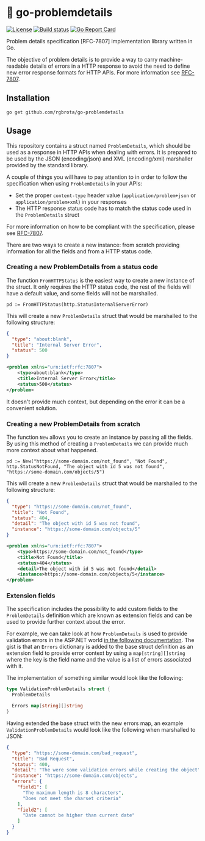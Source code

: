 # 📜 go-problemdetails

[![License](http://img.shields.io/badge/license-MIT-brightgreen.svg)](http://opensource.org/licenses/MIT)
[![Build status](https://github.com/rgbrota/go-problemdetails/actions/workflows/ci.yml/badge.svg)](https://github.com/rgbrota/go-problemdetails/actions/workflows/ci.yml)
[![Go Report Card](https://goreportcard.com/report/github.com/rgbrota/go-problemdetails)](https://goreportcard.com/report/github.com/rgbrota/go-problemdetails)

Problem details specification [RFC-7807] implementation library written in Go. 

The objective of problem details is to provide a way to carry machine-readable details of errors in a HTTP response to avoid the need to define new error response formats for HTTP APIs. For more information see [RFC-7807](https://www.rfc-editor.org/rfc/rfc7807).

## Installation

```go get github.com/rgbrota/go-problemdetails```

## Usage

This repository contains a struct named ```ProblemDetails```, which should be used as a response in HTTP APIs when dealing with errors. It is prepared to be used by the JSON (encoding/json) and XML (encoding/xml) marshaller provided by the standard library. 

A couple of things you will have to pay attention to in order to follow the specification when using ```ProblemDetails``` in your APIs:
- Set the proper ```content-type``` header value (```application/problem+json``` or ```application/problem+xml```) in your responses
- The HTTP response status code has to match the status code used in the ```ProblemDetails``` struct

For more information on how to be compliant with the specification, please see [RFC-7807](https://www.rfc-editor.org/rfc/rfc7807).

There are two ways to create a new instance: from scratch providing information for all the fields and from a HTTP status code.

### Creating a new ProblemDetails from a status code

The function ```FromHTTPStatus``` is the easiest way to create a new instance of the struct. It only requires the HTTP status code, the rest of the fields will have a default value, and some fields will not be marshalled.

```
pd := FromHTTPStatus(http.StatusInternalServerError)
```

This will create a new ```ProblemDetails``` struct that would be marshalled to the following structure:

```json
{
  "type": "about:blank",
  "title": "Internal Server Error",
  "status": 500
}
```

```xml
<problem xmlns="urn:ietf:rfc:7807">
    <type>about:blank</type>
    <title>Internal Server Error</title>
    <status>500</status>
</problem>
```

It doesn't provide much context, but depending on the error it can be a convenient solution.

### Creating a new ProblemDetails from scratch

The function ```New``` allows you to create an instance by passing all the fields. By using this method of creating a ```ProblemDetails``` we can provide much more context about what happened.

```
pd := New("https://some-domain.com/not_found", "Not Found", http.StatusNotFound, "The object with id 5 was not found", "https://some-domain.com/objects/5")
```

This will create a new ```ProblemDetails``` struct that would be marshalled to the following structure:

```json
{
  "type": "https://some-domain.com/not_found",
  "title": "Not Found",
  "status": 404,
  "detail": "The object with id 5 was not found",
  "instance": "https://some-domain.com/objects/5"
}
```

```xml
<problem xmlns="urn:ietf:rfc:7807">
    <type>https://some-domain.com/not_found</type>
    <title>Not Found</title>
    <status>404</status>
    <detail>The object with id 5 was not found</detail>
    <instance>https://some-domain.com/objects/5</instance>
</problem>
```

### Extension fields

The specification includes the possibility to add custom fields to the ```ProblemDetails``` definition which are known as extension fields and can be used to provide further context about the error. 

For example, we can take look at how ```ProblemDetails``` is used to provide validation errors in the ASP.NET world [in the following documentation](https://learn.microsoft.com/en-us/dotnet/api/microsoft.aspnetcore.mvc.validationproblemdetails?view=aspnetcore-6.0). The gist is that an ```Errors``` dictionary is added to the base struct definition as an extension field to provide error context by using a ```map[string][]string``` where the key is the field name and the value is a list of errors associated with it. 

The implementation of something similar would look like the following:

```go
type ValidationProblemDetails struct {
  ProblemDetails

  Errors map[string][]string
}
```

Having extended the base struct with the new errors map, an example ```ValidationProblemDetails``` would look like the following when marshalled to JSON:

```json
{
  "type": "https://some-domain.com/bad_request",
  "title": "Bad Request",
  "status": 400,
  "detail": "The were some validation errors while creating the object",
  "instance": "https://some-domain.com/objects",
  "errors": {
    "field1": [
      "The maximum length is 8 characters",
      "Does not meet the charset criteria"
    ],
    "field2": [
      "Date cannot be higher than current date"
    ]
  }
}
```
